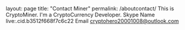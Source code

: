 layout: page
title: "Contact Miner"
permalink: /aboutcontact/
This is CryptoMiner.
I'm a CryptoCurrency Developer.
    Skype Name
        live:.cid.b3512f668f7c6c22
    Email
        cryptohero20001008@outlook.com
